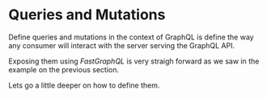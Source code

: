 # Queries and Mutations

Define queries and mutations in the context of GraphQL
is define the way any consumer will interact with the 
server serving the GraphQL API.

Exposing them using *FastGraphQL* is very straigh forward
as we saw in the example on the previous section.

Lets go a little deeper on how to define them.